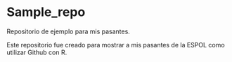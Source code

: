 # Sample_repo
Repositorio de ejemplo para mis pasantes.

Este repositorio fue creado para mostrar a mis pasantes de la ESPOL como utilizar Github con R.

